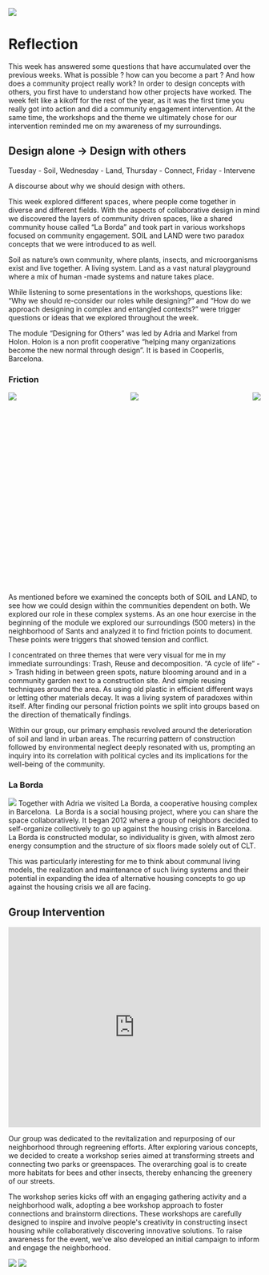 ![](../../images/Bearbeitet/DwOCover.png)

# Reflection
This week has answered some questions that have accumulated over the previous weeks. What is possible ? how can you become a part ? And how does a community project really work? In order to design concepts with others, you first have to understand how other projects have worked. The week felt like a kikoff for the rest of the year, as it was the first time you really got into action and did a community engagement intervention. At the same time, the workshops and the theme we ultimately chose for our intervention reminded me on my awareness of my surroundings.

## Design alone -> Design with others
Tuesday - Soil, Wednesday - Land, Thursday - Connect, Friday - Intervene

A discourse about why we should design with others. 

This week explored different spaces, where people come together in diverse and 
different fields. With the aspects of collaborative design in mind we discovered the layers of community driven spaces, like a shared community house called “La Borda” and took part in various workshops focused on community engagement. SOIL and LAND were two 
paradox concepts that we were introduced to as well. 

Soil as nature’s own community, where plants, insects, and microorganisms exist and live together. A living system. Land as a vast natural playground where a mix of human -made systems and nature takes place. 

While listening to some presentations in the workshops, questions like: “Why we should re-consider our roles while designing?” and “How do we approach designing in complex and entangled contexts?” were trigger questions or ideas that we explored throughout the week. 

The module “Designing for Others” was led by Adria and Markel from Holon. Holon is a non profit cooperative “helping many organizations become the new normal through design”. It is based in Cooperlis, Barcelona. 

### Friction
<div style="display: flex; flex-direction: row; justify-content: space-between; width:100%; height:400px">
<img src="../../images/Bearbeitet/trash1.gif"></img>
<img src="../../images/Bearbeitet/decomposition1.gif"></img>
<img src="../../images/Bearbeitet/Reuse1.gif"></img>
</div>
As mentioned before we examined the concepts both of SOIL and LAND, to see how we 
could design within the communities dependent on both. We explored our role in these complex systems. As an one hour exercise in the beginning of the module we explored our surroundings (500 meters) in the neighborhood of Sants and analyzed it to find friction points to document. These points were triggers that showed tension and conflict. 

I concentrated on three themes that were very visual for me in my immediate surroundings: Trash, Reuse and decomposition. “A cycle of life” -> Trash hiding in between green spots, nature blooming around and in a community garden next to 
a construction site. And simple reusing techniques around the area. As using old plastic in efficient different ways or letting other materials decay. It was a living system of paradoxes within itself. After finding our personal friction points we split into groups based on the direction of thematically findings.

Within our group, our primary emphasis revolved around the deterioration of soil and land in urban areas. The recurring pattern of construction followed by environmental neglect deeply resonated with us, prompting an inquiry into its correlation with political cycles and its implications for the well-being of the community.

### La Borda
![](../../images/Bearbeitet/laBorda.png)
Together with Adria we visited La Borda, a cooperative housing complex in Barcelona.  La Borda is a social housing project, where you can share the space collaboratively. It began 2012 where a group of neighbors decided to self-organize collectively to go up against the housing crisis in Barcelona. La Borda is constructed modular, so individuality is given, with almost zero energy consumption and the structure of six floors made solely out of CLT. 

This was particularly interesting for me to think about communal living models, the realization and maintenance of such living systems and their potential in expanding the idea of alternative housing concepts to go up against the housing crisis we all are facing. 



## Group Intervention

<iframe width="100%" height="400px" src="https://www.youtube.com/embed/FUPg-zJ5T0o?si=tG1KQdK2MLHoE8iA" title="YouTube video player" frameborder="0" allow="accelerometer; autoplay; clipboard-write; encrypted-media; gyroscope; picture-in-picture; web-share" allowfullscreen></iframe>

Our group was dedicated to the revitalization and repurposing of our neighborhood through regreening efforts. After exploring various concepts, we decided to create a workshop series aimed at transforming streets and connecting two parks or greenspaces. The overarching goal is to create more habitats for bees and other insects, thereby enhancing the greenery of our streets.

The workshop series kicks off with an engaging gathering activity and a neighborhood walk, adopting a bee workshop approach to foster connections and brainstorm directions. These workshops are carefully designed to inspire and involve people's creativity in constructing insect housing while collaboratively discovering innovative solutions. To raise awareness for the event, we've also developed an initial campaign to inform and engage the neighborhood.

![](../../images/Bearbeitet/DwoInterventionplan.png)
![](../../images/Bearbeitet/DwOInterventiontimeplan.png)
